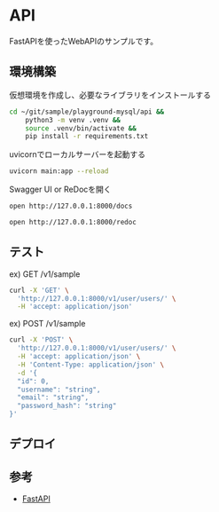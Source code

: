 # API

FastAPIを使ったWebAPIのサンプルです。

## 環境構築

仮想環境を作成し、必要なライブラリをインストールする

```bash
cd ~/git/sample/playground-mysql/api &&
    python3 -m venv .venv &&
    source .venv/bin/activate &&
    pip install -r requirements.txt
```

uvicornでローカルサーバーを起動する

```bash
uvicorn main:app --reload
```

Swagger UI or ReDocを開く

```bash
open http://127.0.0.1:8000/docs
```

```bash
open http://127.0.0.1:8000/redoc
```

## テスト

ex) GET /v1/sample
```bash
curl -X 'GET' \
  'http://127.0.0.1:8000/v1/user/users/' \
  -H 'accept: application/json'
```

ex) POST /v1/sample
```bash
curl -X 'POST' \
  'http://127.0.0.1:8000/v1/user/users/' \
  -H 'accept: application/json' \
  -H 'Content-Type: application/json' \
  -d '{
  "id": 0,
  "username": "string",
  "email": "string",
  "password_hash": "string"
}'
```

## デプロイ

## 参考

- [FastAPI](https://fastapi.tiangolo.com/)
